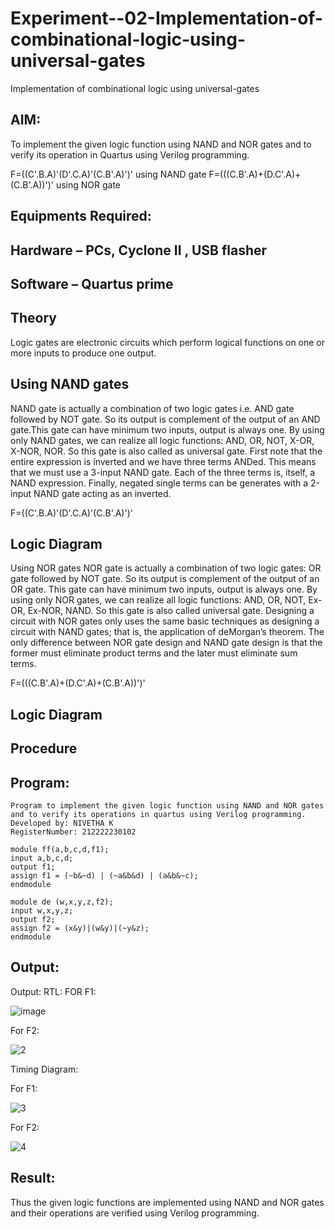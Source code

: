 # Experiment--02-Implementation-of-combinational-logic-using-universal-gates
Implementation of combinational logic using universal-gates
 
## AIM:
To implement the given logic function using NAND and NOR gates and to verify its operation in Quartus using Verilog programming.

F=((C'.B.A)'(D'.C.A)'(C.B'.A)')' using NAND gate
F=(((C.B'.A)+(D.C'.A)+(C.B'.A))')' using NOR gate
## Equipments Required:
## Hardware – PCs, Cyclone II , USB flasher
## Software – Quartus prime


## Theory
Logic gates are electronic circuits which perform logical functions on one or more inputs to produce one output. 

## Using NAND gates
NAND gate is actually a combination of two logic gates i.e. AND gate followed by NOT gate. So its output is complement of the output of an AND gate.This gate can have minimum two inputs, output is always one. By using only NAND gates, we can realize all logic functions: AND, OR, NOT, X-OR, X-NOR, NOR. So this gate is also called as universal gate. First note that the entire expression is inverted and we have three terms ANDed. This means that we must use a 3-input NAND gate. Each of the three terms is, itself, a NAND expression. Finally, negated single terms can be generates with a 2-input NAND gate acting as an inverted.

F=((C'.B.A)'(D'.C.A)'(C.B'.A)')'

## Logic Diagram

Using NOR gates
NOR gate is actually a combination of two logic gates: OR gate followed by NOT gate. So its output is complement of the output of an OR gate. This gate can have minimum two inputs, output is always one. By using only NOR gates, we can realize all logic functions: AND, OR, NOT, Ex-OR, Ex-NOR, NAND. So this gate is also called universal gate. Designing a circuit with NOR gates only uses the same basic techniques as designing a circuit with NAND gates; that is, the application of deMorgan’s theorem. The only difference between NOR gate design and NAND gate design is that the former must eliminate product terms and the later must eliminate sum terms.

F=(((C.B'.A)+(D.C'.A)+(C.B'.A))')'

## Logic Diagram
## Procedure
## Program:
```
Program to implement the given logic function using NAND and NOR gates and to verify its operations in quartus using Verilog programming.
Developed by: NIVETHA K
RegisterNumber: 212222230102
```

```
module ff(a,b,c,d,f1);
input a,b,c,d;
output f1;
assign f1 = (~b&~d) | (~a&b&d) | (a&b&~c);
endmodule

module de (w,x,y,z,f2);
input w,x,y,z;
output f2;
assign f2 = (x&y)|(w&y)|(~y&z);
endmodule 
```
## Output:

Output:
RTL:
FOR F1:

![image](https://github.com/NivethaKumar30/Experiment--04-Implementation-of-combinational-logic-using-universal-gates/assets/119559844/f071d1a7-5015-4f6a-8d56-c416fe018274)


For F2:

![2](https://github.com/NivethaKumar30/Experiment--04-Implementation-of-combinational-logic-using-universal-gates/assets/119559844/b84a5cd8-0306-411a-a8d8-bf5a19175b3c)

Timing Diagram:

For F1:

![3](https://github.com/NivethaKumar30/Experiment--04-Implementation-of-combinational-logic-using-universal-gates/assets/119559844/8a0fcee4-f1f5-480d-8a5a-7d2e7d21ccdd)

For F2:

![4](https://github.com/NivethaKumar30/Experiment--04-Implementation-of-combinational-logic-using-universal-gates/assets/119559844/4c33dabb-8e35-471b-9950-aaa0d2b5738f)


## Result:

Thus the given logic functions are implemented using NAND and NOR gates and their operations are verified using Verilog programming.
